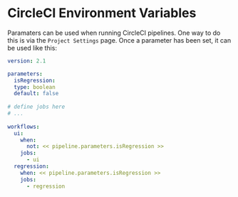 # CircleCI Environment Variables
Paramaters can be used when running CircleCI pipelines. One way to do this is via the `Project Settings` page. Once a parameter has been set, it can be used like this:

```yaml
version: 2.1

parameters:
  isRegression:
  type: boolean
  default: false
  
# define jobs here
# ...
  
workflows:
  ui:
    when:
      not: << pipeline.parameters.isRegression >>
    jobs:
      - ui
  regression:
    when: << pipeline.parameters.isRegression >>
    jobs:
      - regression
```